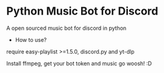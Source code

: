 # Python Music Bot for Discord
A open sourced music bot for discord in python

- How to use?

require easy-playlist >=1.5.0, discord.py and yt-dlp

Install ffmpeg, get your bot token and music go woosh! :D
